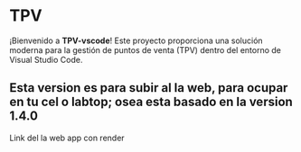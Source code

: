 # TPV

¡Bienvenido a **TPV-vscode**! Este proyecto proporciona una solución moderna para la gestión de puntos de venta (TPV) dentro del entorno de Visual Studio Code.

## Esta version es para subir al la web, para ocupar en tu cel o labtop; osea esta basado en la version 1.4.0

Link del la web app con render